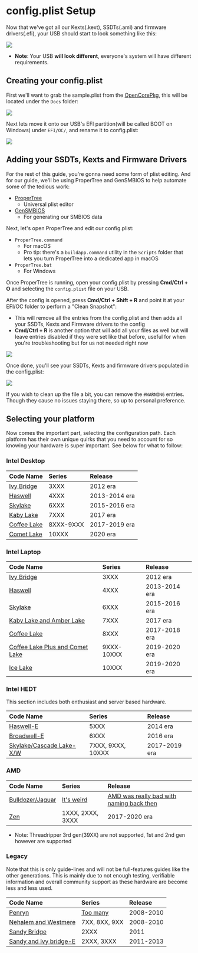 # config.plist Setup

Now that we've got all our Kexts(.kext), SSDTs(.aml) and firmware drivers(.efi), your USB should start to look something like this:

![](../images/config/config-universal/almost-done.png)

* **Note**: Your USB **will look different**, everyone's system will have different requirements.

## Creating your config.plist

First we'll want to grab the sample.plist from the [OpenCorePkg](https://github.com/acidanthera/OpenCorePkg/releases), this will be located under the `Docs` folder:

![](../images/config/config-universal/sample-location.png)

Next lets move it onto our USB's EFI partition(will be called BOOT on Windows) under `EFI/OC/`, and rename it to config.plist:

![](../images/config/config-universal/renamed.png)

## Adding your SSDTs, Kexts and Firmware Drivers

For the rest of this guide, you're gonna need some form of plist editing. And for our guide, we'll be using ProperTree and GenSMBIOS to help automate some of the tedious work:

* [ProperTree](https://github.com/corpnewt/ProperTree)
  * Universal plist editor
* [GenSMBIOS](https://github.com/corpnewt/GenSMBIOS)
  * For generating our SMBIOS data

Next, let's open ProperTree and edit our config.plist:

* `ProperTree.command`
  * For macOS
  * Pro tip: there's a `buildapp.command` utility in the `Scripts` folder that lets you turn ProperTree into a dedicated app in macOS
* `ProperTree.bat`
  * For Windows

Once ProperTree is running, open your config.plist by pressing **Cmd/Ctrl + O** and selecting the `config.plist` file on your USB.

After the config is opened, press **Cmd/Ctrl + Shift + R** and point it at your EFI/OC folder to perform a "Clean Snapshot":

* This will remove all the entries from the config.plist and then adds all your SSDTs, Kexts and Firmware drivers to the config
* **Cmd/Ctrl + R** is another option that will add all your files as well but will leave entries disabled if they were set like that before, useful for when you're troubleshooting but for us not needed right now

![](../images/config/config-universal/before-snapshot.png)

Once done, you'll see your SSDTs, Kexts and firmware drivers populated in the config.plist:

![](../images/config/config-universal/after-snapshot.png)

If you wish to clean up the file a bit, you can remove the `#WARNING` entries. Though they cause no issues staying there, so up to personal preference.

## Selecting your platform

Now comes the important part, selecting the configuration path. Each platform has their own unique quirks that you need to account for so knowing your hardware is super important. See below for what to follow:

### Intel Desktop

| Code Name | Series | Release |
| :--- | :--- | :--- |
| [Ivy Bridge](/config.plist/ivy-bridge.md) | 3XXX | 2012 era |
| [Haswell](/config.plist/haswell.md) | 4XXX | 2013-2014 era |
| [Skylake](/config.plist/skylake.md) | 6XXX | 2015-2016 era |
| [Kaby Lake](/config.plist/kaby-lake.md) | 7XXX | 2017 era |
| [Coffee Lake](/config.plist/coffee-lake.md) | 8XXX-9XXX | 2017-2019 era |
| [Comet Lake](/config.plist/comet-lake.md) | 10XXX | 2020 era |

### Intel Laptop

| Code Name | Series | Release |
| :--- | :--- | :--- |
| [Ivy Bridge](/config-laptop.plist/ivy-bridge.md) | 3XXX | 2012 era |
| [Haswell](/config-laptop.plist/haswell.md) | 4XXX | 2013-2014 era |
| [Skylake](/config-laptop.plist/skylake.md) | 6XXX | 2015-2016 era |
| [Kaby Lake and Amber Lake](/config-laptop.plist/kaby-lake.md) | 7XXX | 2017 era |
| [Coffee Lake](/config-laptop.plist/coffee-lake.md) | 8XXX | 2017-2018 era |
| [Coffee Lake Plus and Comet Lake](/config-laptop.plist/coffee-lake.md) | 9XXX-10XXX | 2019-2020 era |
| [Ice Lake](/config-laptop.plist/ice-lake.md) | 10XXX | 2019-2020 era |

### Intel HEDT
This section includes both enthusiast and server based hardware.

| Code Name | Series | Release |
| :--- | :--- | :--- |
| [Haswell-E](/config-HEDT/haswell-e.md) | 5XXX | 2014 era |
| [Broadwell-E](/config-HEDT/broadwell-e.md) | 6XXX | 2016 era |
| [Skylake/Cascade Lake-X/W](/config-HEDT/skylake-x.md) | 7XXX, 9XXX, 10XXX | 2017-2019 era |

### AMD

| Code Name | Series | Release |
| :--- | :--- | :--- |
| [Bulldozer/Jaguar](/AMD/fx.md) | [It's weird](https://en.wikipedia.org/wiki/Advanced_Micro_Devices) | [AMD was really bad with naming back then](https://en.wikipedia.org/wiki/Advanced_Micro_Devices) |
| [Zen](/AMD/zen.md) | 1XXX, 2XXX, 3XXX | 2017-2020 era |

* Note: Threadripper 3rd gen(39XX) are not supported, 1st and 2nd gen however are supported

### Legacy

Note that this is only guide-lines and will not be full-features guides like the other generations. This is mainly due to not enough testing, verifiable information and overall community support as these hardware are become less and less used.

| Code Name | Series | Release |
| :--- | :--- | :--- |
| [Penryn](/config.plist/legacy/penryn.md) | [Too many](https://en.wikipedia.org/wiki/Penryn_(microarchitecture)) | 2008-2010 |
| [Nehalem and Westmere](/config.plist/legacy/nehalem.md) | 7XX, 8XX, 9XX | 2008-2010 |
| [Sandy Bridge](/config.plist/legacy/sandy-bridge.md) | 2XXX | 2011 |
| [Sandy and Ivy bridge-E](/config.plist/legacy/sandy-bridge-e.md) | 2XXX, 3XXX | 2011-2013 |

